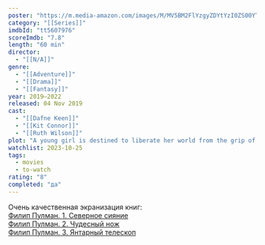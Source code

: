 ```yaml
---
poster: "https://m.media-amazon.com/images/M/MV5BM2FlYzgyZDYtYzI0ZS00YThiLTg4N2EtNmViMDdmMTcyNWU0XkEyXkFqcGdeQXVyMTkxNjUyNQ@@._V1_SX300.jpg"
category: "[[Series]]"
imdbId: "tt5607976"
scoreImdb: "7.8"
length: "60 min"
director: 
  - "[[N/A]]"
genre: 
  - "[[Adventure]]"
  - "[[Drama]]"
  - "[[Fantasy]]"
year: 2019–2022
released: 04 Nov 2019
cast: 
  - "[[Dafne Keen]]"
  - "[[Kit Connor]]"
  - "[[Ruth Wilson]]"
plot: "A young girl is destined to liberate her world from the grip of the Magisterium which represses people's ties to magic and their animal spirits known as daemons."
watchlist: 2023-10-25
tags: 
  - movies
  - to-watch
rating: "8"
completed: "да"
---
```

Очень качественная экранизация книг:  
[Филип Пулман. 1. Северное сияние](_temp/Филип%20Пулман.%201.%20Северное%20сияние.md)  
[Филип Пулман. 2. Чудесный нож](_temp/Филип%20Пулман.%202.%20Чудесный%20нож.md)  
[Филип Пулман. 3. Янтарный телескоп](_temp/Филип%20Пулман.%203.%20Янтарный%20телескоп.md)